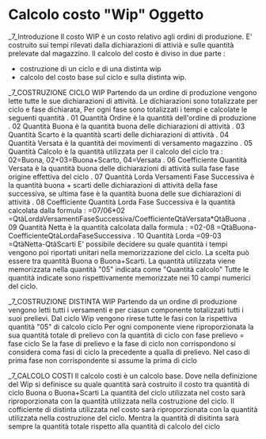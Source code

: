 # Calcolo costo "Wip" Oggetto


_7_Introduzione
Il costo WIP è un costo relativo agli ordini di produzione.
E' costruito sui tempi rilevati dalla dichiarazioni di attivià e sulle
quantità prelevate dal magazzino.
Il calcolo del costo è diviso in due parte : 
- costruzione di un ciclo e di una distinta wip
- calcolo del costo base sul ciclo e sulla distinta wip.

_7_COSTRUZIONE CICLO WIP
Partendo da un ordine di produzione vengono lette tutte le sue
dichiarazioni di attività.
Le dichiarazioni sono totalizzate per ciclo e fase dichiarata,
Per ogni fase sono totalizzati i tempi e calcolate le seguenti quantità
. 01 Quantità Ordine
     è la quantità dell'ordine di produzione
. 02 Quantità Buona
     è la quantità buona delle dichiarazioni di attività
. 03 Quantità Scarto
     è la quantità scarti delle dichiarazioni di attività
. 04 Quantità Versata
     è la quantità dei movimenti di versamento magazzino
. 05 Quantità Calcolo
     è la quantità utilizzata per il calcolo del ciclo tra : 
     02=Buona, 02+03=Buona+Scarto, 04=Versata
. 06 Coefficiente Quantità Versata
     è la quantità buona delle dichiarazioni di attività sulla fase
     fase origine effettiva del ciclo
. 07 Quantità Lorda Versamenti Fase Successiva
     è la quantità buona + scarti delle dichiarazioni di attività della
     fase successiva,
     se ultima fase è la quantità buona delle sue dichiarazioni di
     attività
. 08 Coefficiente Quantità Lorda Fase Successiva
     è la quantità calcolata dalla formula : 
     =07/06\*02
     =QtàLordaVersamentiFaseSuccessiva/CoefficienteQtàVersata\*QtàBuona
. 09 Quantità Netta
     è la quantità calcolata dalla formula : 
     =02-08
     =QtàBuona-CoefficienteQtàLordaFaseSuccessiva
. 10 Quantità Lorda
     =09-03
     =QtàNetta-QtàScarti
E' possibile decidere su quale quantità i tempi vengono poi
riportati unitari nella memorizzazione del ciclo.
La scelta può essere tra quantità Buona o Buona+Scarti.
La quantità utilizzata viene memorizzata nella quantità "05" indicata
come "Quantità calcolo"
Tutte le quantità indicate sono rispettivamente memorizzate nei
10 campi numerici del ciclo.

_7_COSTRUZIONE DISTINTA WIP
Partendo da un ordine di produzione vengono letti tutti i versamenti e
per ciasun componente totalizzati tutti i suoi prelievi.
Dal ciclo Wip vengono rirese tutte le fasi con la rispettiva quantità
"05" di calcolo ciclo
Per ogni componente viene riproporzionata la sua quantità totale
di prelievo con la quantità di ciclo con fase prelievo = fase ciclo
Se la fase di prelievo e la fase di ciclo non corrispondono
si considera coma fasi di ciclo la precedente a qualla di prelievo.
Nel caso di prima fase non corrispondente si assume la prima di ciclo

_7_CALCOLO COSTI
Il calcolo costi è un calcolo base.
Dove nella definizione del Wip si definisce su quale quantità
sarà costruito il costo tra quantità di ciclo Buona o Buona+Scarti
La quantità del ciclo utilizzata nel costo sarà riproporzionata
con la quantità utilizzata nella costruzione del ciclo.
Il cofficiente di distinta utilizzata nel costo sarà riproporzionata
con la quantità utilizzata nella costruzione del ciclo. Mentra la
quantità di disitinta sarà sempre la quantità totale rispetto alla
quantità di calcolo del ciclo
